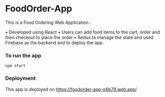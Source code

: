 # FoodOrder-App

This is a Food Ordering Web Application .

• Developed using React
• Users can add food items to the cart, order and then checkout to place the order
• Redux to manage the state and used Firebase as the backend and to deploy the app

### To run the app

`npm start`

### Deployment

This app is deployed on https://foodorder-app-e6b79.web.app/
